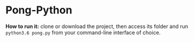 # Pong-Python

**How to run it:** clone or download the project, then access its folder and run `python3.6 pong.py` from your command-line interface of choice.
